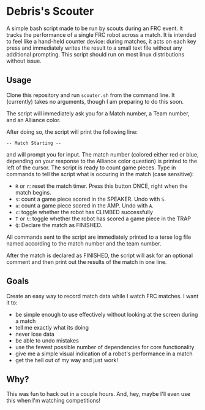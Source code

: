 # Debris's Scouter

A simple bash script made to be run by scouts during an FRC event. It tracks
the performance of a single FRC robot across a match. It is intended to feel
like a hand-held counter device: during matches, it acts on each key press and
immediately writes the result to a small text file without any additional
prompting. This script should run on most linux distributions without issue.

## Usage

Clone this repository and run `scouter.sh` from the command line. It (currently)
takes no arguments, though I am preparing to do this soon.

The script will immediately ask you for a Match number, a Team number, and an
Alliance color. 

After doing so, the script will print the following line:
```
-- Match Starting --
``` 
and will prompt you for input. The match number (colored either red or blue,
depending on your response to the Alliance color question) is printed to the
left of the cursor. The script is ready to count game pieces. Type in commands
to tell the script what is occuring in the match (case sensitive):

- `R` or `r`: reset the match timer. Press this button ONCE, right when the
  match begins.
- `s`: count a game piece scored in the SPEAKER. Undo with `S`.
- `a`: count a game piece scored in the AMP. Undo with `A`.
- `c`: toggle whether the robot has CLIMBED successfully
- `T` or `t`: toggle whether the robot has scored a game piece in the TRAP
- `Q`: Declare the match as FINISHED.

All commands sent to the script are immediately printed to a terse log file
named according to the match number and the team number. 

After the match is declared as FINISHED, the script will ask for an optional
comment and then print out the results of the match in one line.

## Goals

Create an easy way to record match data while I watch FRC matches. I want it
to:
- be simple enough to use effectively without looking at the screen during a match
- tell me exactly what its doing
- never lose data
- be able to undo mistakes
- use the fewest possible number of dependencies for core functionality
- give me a simple visual indication of a robot's performance in a match
- get the hell out of my way and just work!

## Why?

This was fun to hack out in a couple hours. And, hey, maybe I'll even use this
when I'm watching competitions!
